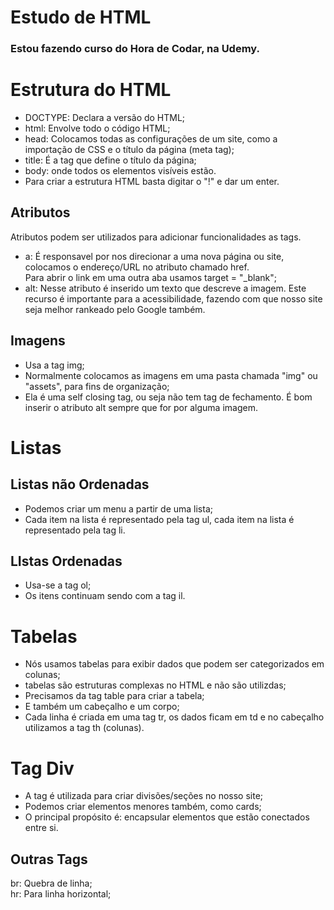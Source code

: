 # Estudo de HTML

### Estou fazendo curso do Hora de Codar, na Udemy.

# Estrutura do HTML 

- DOCTYPE: Declara a versão do HTML; 
- html: Envolve todo o código HTML; 
- head: Colocamos todas as configurações de um site, como a importação de CSS e o título da página (meta tag);
- title: É a tag que define o título da página;
- body: onde todos os elementos visíveis estão.
- Para criar a estrutura HTML basta digitar o "!" e dar um enter.



## Atributos

Atributos podem ser utilizados para adicionar funcionalidades as tags.

- a: É responsavel por nos direcionar a uma nova página ou site, colocamos o endereço/URL no atributo chamado href.<br>
Para abrir o link em uma outra aba usamos target = "_blank";
- alt: Nesse atributo é inserido um texto que descreve a imagem. Este recurso é importante para a acessibilidade, fazendo com que nosso site seja melhor rankeado pelo Google também.


## Imagens

- Usa a tag img;
- Normalmente colocamos as imagens em uma pasta chamada "img" ou "assets", para fins de organização;
- Ela é uma self closing tag, ou seja não tem tag de fechamento. É bom inserir o atributo alt sempre que for por alguma imagem.   

# Listas

## Listas não Ordenadas

- Podemos criar um menu a partir de uma lista;
- Cada item na lista é representado pela tag ul, cada item na lista é representado pela tag li.

## LIstas Ordenadas

- Usa-se a tag ol;
- Os itens continuam sendo com a tag il.

# Tabelas

- Nós usamos tabelas para exibir dados que podem ser categorizados em colunas;
- tabelas são estruturas complexas no HTML e não são utilizdas;
- Precisamos da tag table para criar a tabela;
- E também um cabeçalho e um corpo;
- Cada linha é criada em uma tag tr, os dados ficam em td e no cabeçalho utilizamos a tag th (colunas).

# Tag Div

- A tag é utilizada para criar divisões/seções no nosso site;
- Podemos criar elementos menores também, como cards;
- O principal propósito é: encapsular elementos que estão conectados entre si.
































































































## Outras Tags

br: Quebra de linha; <br>
hr: Para linha horizontal; <br>